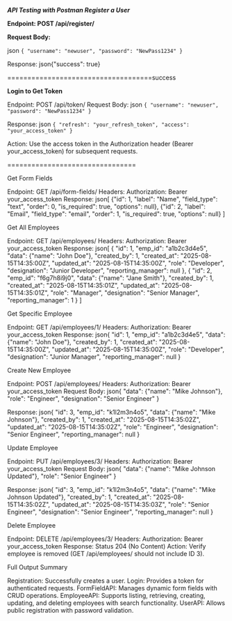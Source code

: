 _______________________________API Testing with Postman  Register a User_______________________________

**Endpoint: POST /api/register/**

**Request Body:**

json
`{
    "username": "newuser",
    "password": "NewPass1234"
}`

Response:
json{"success": true}

====================================success

**Login to Get Token**

Endpoint: POST /api/token/
Request Body:
json
`{
    "username": "newuser",
    "password": "NewPass1234"
}`

Response:
json
`{
    "refresh": "your_refresh_token",
    "access": "your_access_token"
}`

Action: Use the access token in the Authorization header (Bearer your_access_token) for subsequent requests.

================================

Get Form Fields

Endpoint: GET /api/form-fields/
Headers: Authorization: Bearer your_access_token
Response:
json[
    {"id": 1, "label": "Name", "field_type": "text", "order": 0, "is_required": true, "options": null},
    {"id": 2, "label": "Email", "field_type": "email", "order": 1, "is_required": true, "options": null}
]


Get All Employees

Endpoint: GET /api/employees/
Headers: Authorization: Bearer your_access_token
Response:
json[
    {
        "id": 1,
        "emp_id": "a1b2c3d4e5",
        "data": {"name": "John Doe"},
        "created_by": 1,
        "created_at": "2025-08-15T14:35:00Z",
        "updated_at": "2025-08-15T14:35:00Z",
        "role": "Developer",
        "designation": "Junior Developer",
        "reporting_manager": null
    },
    {
        "id": 2,
        "emp_id": "f6g7h8i9j0",
        "data": {"name": "Jane Smith"},
        "created_by": 1,
        "created_at": "2025-08-15T14:35:01Z",
        "updated_at": "2025-08-15T14:35:01Z",
        "role": "Manager",
        "designation": "Senior Manager",
        "reporting_manager": 1
    }
]


Get Specific Employee

Endpoint: GET /api/employees/1/
Headers: Authorization: Bearer your_access_token
Response:
json{
    "id": 1,
    "emp_id": "a1b2c3d4e5",
    "data": {"name": "John Doe"},
    "created_by": 1,
    "created_at": "2025-08-15T14:35:00Z",
    "updated_at": "2025-08-15T14:35:00Z",
    "role": "Developer",
    "designation": "Junior Manager",
    "reporting_manager": null
}


Create New Employee

Endpoint: POST /api/employees/
Headers: Authorization: Bearer your_access_token
Request Body:
json{
    "data": {"name": "Mike Johnson"},
    "role": "Engineer",
    "designation": "Senior Engineer"
}

Response:
json{
    "id": 3,
    "emp_id": "k1l2m3n4o5",
    "data": {"name": "Mike Johnson"},
    "created_by": 1,
    "created_at": "2025-08-15T14:35:02Z",
    "updated_at": "2025-08-15T14:35:02Z",
    "role": "Engineer",
    "designation": "Senior Engineer",
    "reporting_manager": null
}


Update Employee

Endpoint: PUT /api/employees/3/
Headers: Authorization: Bearer your_access_token
Request Body:
json{
    "data": {"name": "Mike Johnson Updated"},
    "role": "Senior Engineer"
}

Response:
json{
    "id": 3,
    "emp_id": "k1l2m3n4o5",
    "data": {"name": "Mike Johnson Updated"},
    "created_by": 1,
    "created_at": "2025-08-15T14:35:02Z",
    "updated_at": "2025-08-15T14:35:03Z",
    "role": "Senior Engineer",
    "designation": "Senior Engineer",
    "reporting_manager": null
}


Delete Employee

Endpoint: DELETE /api/employees/3/
Headers: Authorization: Bearer your_access_token
Response: Status 204 (No Content)
Action: Verify employee is removed (GET /api/employees/ should not include ID 3).

Full Output Summary

Registration: Successfully creates a user.
Login: Provides a token for authenticated requests.
FormFieldAPI: Manages dynamic form fields with CRUD operations.
EmployeeAPI: Supports listing, retrieving, creating, updating, and deleting employees with search functionality.
UserAPI: Allows public registration with password validation.